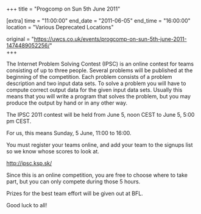 +++
title = "Progcomp on Sun 5th June 2011"

[extra]
time = "11:00:00"
end_date = "2011-06-05"
end_time = "16:00:00"
location = "Various Deprecated Locations"

original = "https://uwcs.co.uk/events/progcomp-on-sun-5th-june-2011-1474489052256/"    
+++

The Internet Problem Solving Contest (IPSC) is an online contest for teams consisting of up to three people. Several problems will be published at the beginning of the competition. Each problem consists of a problem description and two input data sets. To solve a problem you will have to compute correct output data for the given input data sets. Usually this means that you will write a program that solves the problem, but you may produce the output by hand or in any other way.

The IPSC 2011 contest will be held from June 5, noon CEST to June 5, 5:00 pm CEST.

For us, this means Sunday, 5 June, 11:00 to 16:00.

You must register your teams online, and add your team to the signups list so we know whose scores to look at.

http://ipsc.ksp.sk/

Since this is an online competition, you are free to choose where to take part, but you can only compete during those 5 hours.

Prizes for the best team effort will be given out at BFL.

Good luck to all\!

